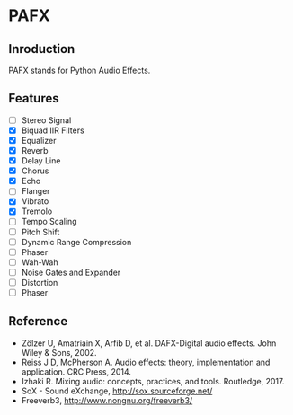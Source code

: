 # PAFX

## Inroduction
PAFX stands for Python Audio Effects.

## Features
- [ ] Stereo Signal
- [X] Biquad IIR Filters
- [X] Equalizer
- [X] Reverb
- [X] Delay Line
- [X] Chorus
- [X] Echo
- [ ] Flanger
- [X] Vibrato
- [X] Tremolo
- [ ] Tempo Scaling
- [ ] Pitch Shift
- [ ] Dynamic Range Compression
- [ ] Phaser
- [ ] Wah-Wah
- [ ] Noise Gates and Expander
- [ ] Distortion
- [ ] Phaser

## Reference
- Zölzer U, Amatriain X, Arfib D, et al. DAFX-Digital audio effects. John Wiley & Sons, 2002.
- Reiss J D, McPherson A. Audio effects: theory, implementation and application. CRC Press, 2014.
- Izhaki R. Mixing audio: concepts, practices, and tools. Routledge, 2017.
- SoX - Sound eXchange, http://sox.sourceforge.net/
- Freeverb3, http://www.nongnu.org/freeverb3/
